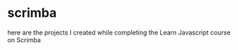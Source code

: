 # scrimba

here are the projects I created while completing the Learn Javascript course on Scrimba

<!--stitch counter link https://codepen.io/elizabethJeudy/pen/JjBpxXv >

